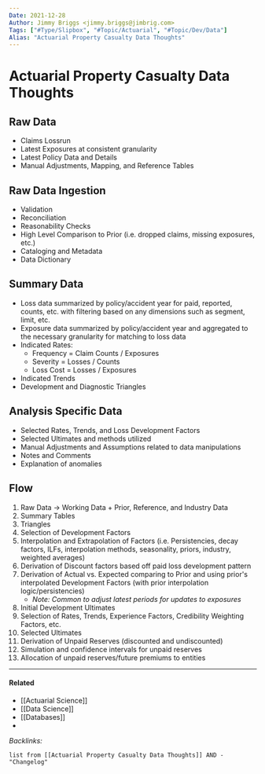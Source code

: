 ```yaml
---
Date: 2021-12-28
Author: Jimmy Briggs <jimmy.briggs@jimbrig.com>
Tags: ["#Type/Slipbox", "#Topic/Actuarial", "#Topic/Dev/Data"]
Alias: "Actuarial Property Casualty Data Thoughts"
---
```


# Actuarial Property Casualty Data Thoughts

## Raw Data

- Claims Lossrun
- Latest Exposures at consistent granularity
- Latest Policy Data and Details
- Manual Adjustments, Mapping, and Reference Tables

## Raw Data Ingestion

- Validation
- Reconciliation
- Reasonability Checks
- High Level Comparison to Prior (i.e. dropped claims, missing exposures, etc.)
- Cataloging and Metadata
- Data Dictionary

## Summary Data

- Loss data summarized by policy/accident year for paid, reported, counts, etc. with filtering based on any dimensions such as segment, limit, etc.
- Exposure data summarized by policy/accident year and aggregated to the necessary granularity for matching to loss data
- Indicated Rates: 
	- Frequency = Claim Counts / Exposures
	- Severity = Losses / Counts
	- Loss Cost = Losses / Exposures
- Indicated Trends
- Development and Diagnostic Triangles

## Analysis Specific Data

- Selected Rates, Trends, and Loss Development Factors
- Selected Ultimates and methods utilized
- Manual Adjustments and Assumptions related to data manipulations
- Notes and Comments
- Explanation of anomalies

## Flow

1. Raw Data -> Working Data + Prior, Reference, and Industry Data
2. Summary Tables
3. Triangles
4. Selection of Development Factors
5. Interpolation and Extrapolation of Factors (i.e. Persistencies, decay factors, ILFs, interpolation methods, seasonality, priors, industry, weighted averages)
6. Derivation of Discount factors based off paid loss development pattern
7. Derivation of Actual vs. Expected comparing to Prior and using prior's interpolated Development Factors (with prior interpolation logic/persistencies)
	- *Note: Common to adjust latest periods for updates to exposures*
8. Initial Development Ultimates
9. Selection of Rates, Trends, Experience Factors, Credibility Weighting Factors, etc.
10. Selected Ultimates
11. Derivation of Unpaid Reserves (discounted and undiscounted)
12. Simulation and confidence intervals for unpaid reserves
13. Allocation of unpaid reserves/future premiums to entities

***

#### Related

- [[Actuarial Science]]
- [[Data Science]]
- [[Databases]]
- 

*Backlinks:*

```dataview
list from [[Actuarial Property Casualty Data Thoughts]] AND -"Changelog"
```